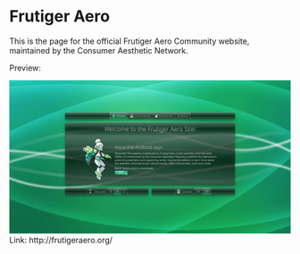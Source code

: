 # Frutiger Aero

This is the page for the official Frutiger Aero Community website, maintained by the Consumer Aesthetic Network.

Preview:

<img src="thumbnail.png" alt="Thumbnail">
Link: http://frutigeraero.org/
